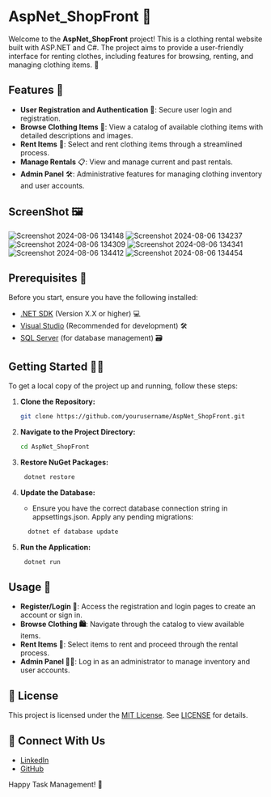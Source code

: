 # AspNet_ShopFront 🎽

Welcome to the **AspNet_ShopFront** project! This is a clothing rental website built with ASP.NET and C#. The project aims to provide a user-friendly interface for renting clothes, including features for browsing, renting, and managing clothing items. 👕

## Features 🌟

- **User Registration and Authentication** 🔐: Secure user login and registration.
- **Browse Clothing Items** 👗: View a catalog of available clothing items with detailed descriptions and images.
- **Rent Items** 🛒: Select and rent clothing items through a streamlined process.
- **Manage Rentals** 📋: View and manage current and past rentals.
- **Admin Panel** 🛠️: Administrative features for managing clothing inventory and user accounts.

## ScreenShot 🖼️
![Screenshot 2024-08-06 134148](https://github.com/user-attachments/assets/566ffd7a-2db6-445f-8ff5-ef938113e5ab)
![Screenshot 2024-08-06 134237](https://github.com/user-attachments/assets/ae18254d-4cb9-47f1-a391-e2a31609d360)
![Screenshot 2024-08-06 134309](https://github.com/user-attachments/assets/6a5283a9-b750-44f7-8ec6-e0a4b754217c)
![Screenshot 2024-08-06 134341](https://github.com/user-attachments/assets/da421228-e142-49cc-8647-dca34c522633)
![Screenshot 2024-08-06 134412](https://github.com/user-attachments/assets/ea49b0e0-144f-46c3-9bd5-44953444a7ac)
![Screenshot 2024-08-06 134454](https://github.com/user-attachments/assets/d7e4c7cb-61fc-473b-b631-a64b5bea9450)

## Prerequisites 🚀

Before you start, ensure you have the following installed:

- [.NET SDK](https://dotnet.microsoft.com/download) (Version X.X or higher) 💻
- [Visual Studio](https://visualstudio.microsoft.com/) (Recommended for development) 🛠️
- [SQL Server](https://www.microsoft.com/en-us/sql-server/sql-server-downloads) (for database management) 🗃️

## Getting Started 🏃‍♂️

To get a local copy of the project up and running, follow these steps:

1. **Clone the Repository:**

   ```bash
   git clone https://github.com/yourusername/AspNet_ShopFront.git

2. **Navigate to the Project Directory:**
   ```bash
   cd AspNet_ShopFront
   
3. **Restore NuGet Packages:**
    ```bash
     dotnet restore
    
4. **Update the Database:**
   - Ensure you have the correct database connection string in appsettings.json. Apply any pending migrations:
   ```bash 
     dotnet ef database update
   
5. **Run the Application:**
    ```bash
     dotnet run
    
## Usage 📝

* **Register/Login 🔑**: Access the registration and login pages to create an account or sign in.
* **Browse Clothing 🛍️**: Navigate through the catalog to view available items.
* **Rent Items 🛒**: Select items to rent and proceed through the rental process.
* **Admin Panel 👨‍💼**: Log in as an administrator to manage inventory and user accounts.


## 📝 License

This project is licensed under the [MIT License](https://opensource.org/licenses/MIT). See [LICENSE](LICENSE) for details.

## 🌟 Connect With Us

- [LinkedIn](https://www.linkedin.com/in/jagrati-mehta-4b87b7213/)
- [GitHub](https://github.com/jagratimehta410)

Happy Task Management! 🚀

    
